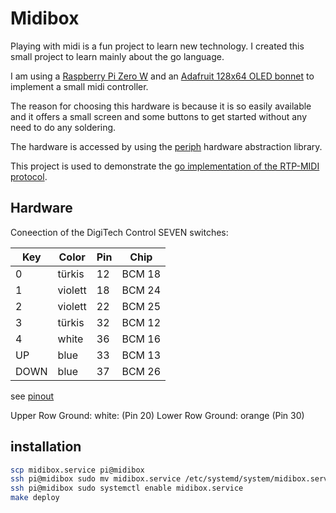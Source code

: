 # Midibox

Playing with midi is a fun project to learn new technology. I created this small project to learn mainly about
the go language.

I am using a [Raspberry Pi Zero W](https://www.raspberrypi.org/products/raspberry-pi-zero-w/) and an
[Adafruit 128x64 OLED bonnet](https://www.adafruit.com/product/3531) to implement a small midi controller.

The reason for choosing this hardware is because it is so easily available and it offers a small screen and
some buttons to get started without any need to do any soldering.

The hardware is accessed by using the [periph](https://periph.io) hardware abstraction library.

This project is used to demonstrate the [go implementation of the RTP-MIDI protocol](https://github.com/laenzlinger/go-midi-rtp).

## Hardware

Coneection of the DigiTech Control SEVEN switches:

| Key    | Color   | Pin   | Chip   |
|--------|---------|-------|--------|
| 0      | türkis  |  12   | BCM 18 |
| 1      | violett |  18   | BCM 24 |
| 2      | violett |  22   | BCM 25 |
| 3      | türkis  |  32   | BCM 12 |
| 4      | white   |  36   | BCM 16 |
| UP     | blue    |  33   | BCM 13 |
| DOWN   | blue    |  37   | BCM 26 |

see [pinout](https://pinout.xyz/pinout/oled_bonnet)

Upper Row Ground: white:  (Pin 20)
Lower Row Ground: orange  (Pin 30)

## installation

``` bash
scp midibox.service pi@midibox
ssh pi@midibox sudo mv midibox.service /etc/systemd/system/midibox.service
ssh pi@midibox sudo systemctl enable midibox.service
make deploy
```
